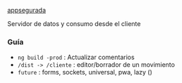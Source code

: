 [appsegurada]()

Servidor de datos y consumo desde el cliente

### Guía
- `ng build -prod` :  Actualizar comentarios
- `/dist -> /cliente` : editor/borrador de un movimiento 
- `future` : forms, sockets, universal, pwa, lazy
()
